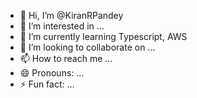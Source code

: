 - 👋 Hi, I’m @KiranRPandey
- 👀 I’m interested in ...
- 🌱 I’m currently learning Typescript, AWS
- 💞️ I’m looking to collaborate on ...
- 📫 How to reach me ...
- 😄 Pronouns: ...
- ⚡ Fun fact: ...

<!---
KiranRPandey/KiranRPandey is a ✨ special ✨ repository because its `README.md` (this file) appears on your GitHub profile.
You can click the Preview link to take a look at your changes.
--->
